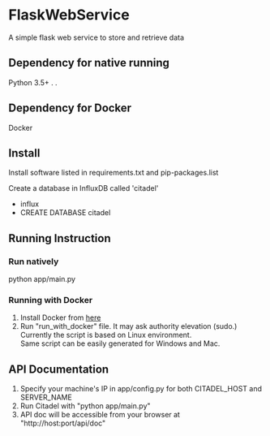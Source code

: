 # FlaskWebService
A simple flask web service to store and retrieve data

## Dependency for native running
Python 3.5+
.
.

## Dependency for Docker
Docker

## Install
Install software listed in requirements.txt and pip-packages.list

Create a database in InfluxDB called 'citadel'
* influx
* CREATE DATABASE citadel

## Running Instruction

### Run natively
python app/main.py

### Running with Docker
1. Install Docker from [here](https://docs.docker.com/engine/installation/linux/ubuntu/)
2. Run "run_with_docker" file. It may ask authority elevation (sudo.)  
   Currently the script is based on Linux environment.  
   Same script can be easily generated for Windows and Mac.


## API Documentation
1. Specify your machine's IP in app/config.py for both CITADEL_HOST and SERVER_NAME
2. Run Citadel with "python app/main.py"
3. API doc will be accessible from your browser at "http://host:port/api/doc"
